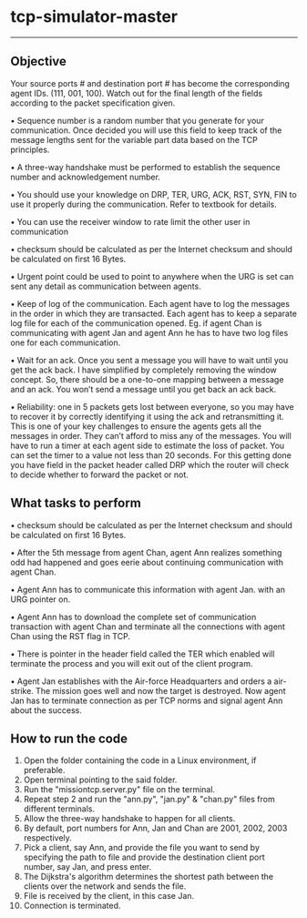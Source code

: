 # tcp-simulator-master
----------------------

Objective
---------
Your source ports # and destination port # has become the corresponding agent IDs. (111, 001, 100). Watch out for the final length of the fields according to the packet specification given. 

  •	Sequence number is a random number that you generate for your communication. Once decided you will use this field to keep track of the message lengths sent for the variable part data based on the TCP principles. 

  •	A three-way handshake must be performed to establish the sequence number and acknowledgement number. 

  •	You should use your knowledge on DRP, TER, URG, ACK, RST, SYN, FIN to use it properly during the communication. Refer to textbook for details. 

  •	You can use the receiver window to rate limit the other user in communication 

  •	checksum should be calculated as per the Internet checksum and should be calculated on first 16 Bytes. 

  •	Urgent point could be used to point to anywhere when the URG is set can sent any detail as communication between agents. 

  •	Keep of log of the communication. Each agent have to log the messages in the order in which they are transacted. Each agent has to keep a separate log file for each of the communication opened. Eg. if agent Chan is communicating with agent Jan and agent Ann he has to have two log files one for each communication. 

  •	Wait for an ack. Once you sent a message you will have to wait until you get the ack back. I have simplified by completely removing the window concept. So, there should be a one-to-one mapping between a message and an ack. You won’t send a message until you get back an ack back. 

  •	Reliability: one in 5 packets gets lost between everyone, so you may have to recover it by correctly identifying it using the ack and retransmitting it. This is one of your key challenges to ensure the agents gets all the messages in order. They can’t afford to miss any of the messages. You will have to run a timer at each agent side to estimate the loss of packet. You can set the timer to a value not less than 20 seconds. For this getting done you have field in the packet header called DRP which the router will check to decide whether to forward the packet or not. 


What tasks to perform
---------------------
  • checksum should be calculated as per the Internet checksum and should be calculated on first 16 Bytes.

  • After the 5th message from agent Chan, agent Ann realizes something odd had happened and goes eerie about continuing communication with agent Chan.

  • Agent Ann has to communicate this information with agent Jan. with an URG pointer on.

  • Agent Ann has to download the complete set of communication transaction with agent Chan and terminate all the connections with agent Chan using the RST flag in TCP.

  • There is pointer in the header field called the TER which enabled will terminate the process and you will exit out of the client program.

  • Agent Jan establishes with the Air-force Headquarters and orders a air-strike. The mission goes well and now the target is destroyed. Now agent Jan has to terminate connection as per TCP norms and signal agent Ann about the success.


How to run the code
--------------------

1.	Open the folder containing the code in a Linux environment, if preferable.
2.	Open terminal pointing to the said folder. 
3.	Run the "missiontcp.server.py" file on the terminal.
4.	Repeat step 2 and run the "ann.py", "jan.py" & "chan.py" files from different terminals.
5.	Allow the three-way handshake to happen for all clients.
6.	By default, port numbers for Ann, Jan and Chan are 2001, 2002, 2003 respectively.
7.	Pick a client, say Ann, and provide the file you want to send by specifying the path to file and provide the destination client port number, say Jan, and press enter.
8.	The Dijkstra's algorithm determines the shortest path between the clients over the network and sends the file.
9.	File is received by the client, in this case Jan.
10.	Connection is terminated.



